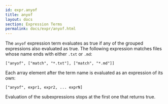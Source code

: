 ```yaml
---
id: expr.anyof
title: anyof
layout: docs
section: Expression Terms
permalink: docs/expr/anyof.html
---
```


The `anyof` expression term evaluates as true if any of the grouped expressions
also evaluated as true.  The following expression matches files whose name ends
with either `.txt` or `.md`:

    ["anyof", ["match", "*.txt"], ["match", "*.md"]]

Each array element after the term name is evaluated as an expression of its own:

    ["anyof", expr1, expr2, ... exprN]

Evaluation of the subexpressions stops at the first one that returns true.
